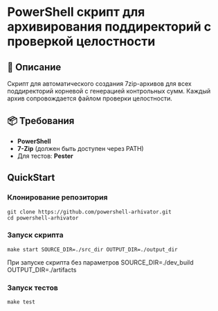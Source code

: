 # PowerShell скрипт для архивирования поддиректорий с проверкой целостности


## 📝 Описание
Скрипт для автоматического создания 7zip-архивов для всех поддиректорий корневой с генерацией контрольных сумм.
Каждый архив сопровождается файлом проверки целостности.

## 📦 Требования
- **PowerShell**
- **7-Zip** (должен быть доступен через PATH)
- Для тестов: **Pester**



## QuickStart
### Клонирование репозитория
```
git clone https://github.com/powershell-arhivator.git
cd powershell-arhivator
```

### Запуск скрипта
```
make start SOURCE_DIR=./src_dir OUTPUT_DIR=./output_dir
```
При запуске скрипта без параметров SOURCE_DIR=./dev_build  OUTPUT_DIR=./artifacts
### Запуск тестов
```
make test
```
